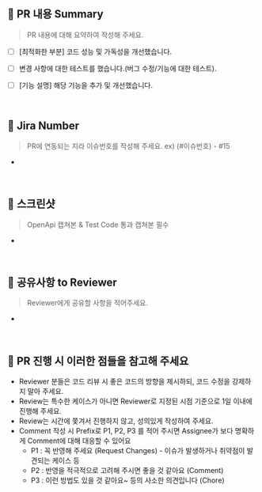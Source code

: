 ## 📝 PR 내용 Summary
> PR 내용에 대해 요약하여 작성해 주세요.

- [ ] [최적화한 부분] 코드 성능 및 가독성을 개선했습니다.
- [ ] 변경 사항에 대한 테스트를 했습니다.(버그 수정/기능에 대한 테스트).
- [ ] [기능 설명] 해당 기능을 추가 및 개선했습니다.


<br>

## 🔗 Jira Number
> PR에 연동되는 지라 이슈번호를 작성해 주세요. ex) (#이슈번호) - #15
-

<br>

## 📸 스크린샷
> OpenApi 캡쳐본 & Test Code 통과 캡쳐본 필수
-

<br>

## 📡 공유사항 to Reviewer
> Reviewer에게 공유할 사항을 적어주세요.
-

<br>

## 📌 PR 진행 시 이러한 점들을 참고해 주세요
* Reviewer 분들은 코드 리뷰 시 좋은 코드의 방향을 제시하되, 코드 수정을 강제하지 말아 주세요.
* Review는 특수한 케이스가 아니면 Reviewer로 지정된 시점 기준으로 1일 이내에 진행해 주세요.
* Review는 시간에 쫓겨서 진행하지 않고, 성의있게 작성하여 주세요.
* Comment 작성 시 Prefix로 P1, P2, P3 를 적어 주시면 Assignee가 보다 명확하게 Comment에 대해 대응할 수 있어요
    * P1 : 꼭 반영해 주세요 (Request Changes) - 이슈가 발생하거나 취약점이 발견되는 케이스 등
    * P2 : 반영을 적극적으로 고려해 주시면 좋을 것 같아요 (Comment)
    * P3 : 이런 방법도 있을 것 같아요~ 등의 사소한 의견입니다 (Chore)
#